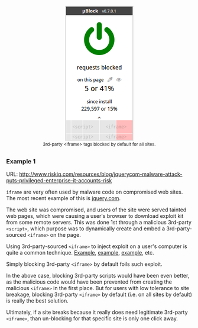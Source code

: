 <p align="center"><img src="https://raw.githubusercontent.com/gorhill/uBlock/master/doc/img/dynamic-filtering-7.png" /><br><sup>3rd-party &lt;iframe&gt; tags blocked by default for all sites.</sup></p>

### Example 1

URL: <http://www.riskiq.com/resources/blog/jquerycom-malware-attack-puts-privileged-enterprise-it-accounts-risk>

`iframe` are very often used by malware code on compromised web sites. The most recent example of this is [jquery.com](http://blog.jquery.com/2014/09/24/update-on-jquery-com-compromises/).

The web site was compromised, and users of the site were served tainted web pages, which were causing a user's browser to download exploit kit from some remote servers. This was done 1st through a malicious 3rd-party `<script>`, which purpose was to dynamically create and embed a 3rd-party-sourced `<iframe>` on the page.

Using 3rd-party-sourced `<iframe>` to inject exploit on a user's computer is quite a common technique. [Example](http://arstechnica.com/security/2013/10/hackers-compromise-official-php-website-infect-visitors-with-malware/), [example](http://www.wired.com/2013/08/freedom-hosting/), [example](http://blog.armorize.com/2011/07/willysycom-mass-injection-ongoing.html), etc.

Simply blocking 3rd-party `<iframe>` by default foils such exploit.

In the above case, blocking 3rd-party scripts would have been even better, as the malicious code would have been prevented from creating the malicious `<iframe>` in the first place. But for users with low tolerance to site breakage, blocking 3rd-party `<iframe>` by default (i.e. on all sites by default) is really the best solution.

Ultimately, if a site breaks because it really does need legitimate 3rd-party `<iframe>`, than un-blocking for that specific site is only one click away.
